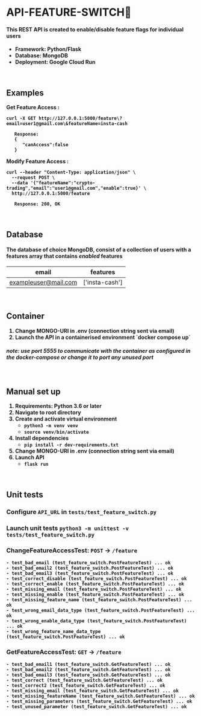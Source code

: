 # <b>API-FEATURE-SWITCH🦁

#### This REST API is created to enable/disable feature flags for individual users

<ul>
 <li>Framework: Python/Flask</li>
 <li>Database:  MongoDB</li>
 <li>Deployment: Google Cloud Run</li> 
</ul>
<br />

## <b>Examples

Get Feature Access :
```
curl -X GET http://127.0.0.1:5000/feature\?email=user1@gmail.com\&featureName=insta-cash
```

```
   Response:
   {
      "canAccess":false
   }
```

  Modify Feature Access :
```
curl --header "Content-Type: application/json" \
  --request POST \
  --data '{"featureName":"crypto-trading","email":"user1@gmail.com","enable":true}' \
  http://127.0.0.1:5000/feature
```

```
   Response: 200, OK
```

<br />

## <b>Database
#### The database of choice **MongoDB**, consist of a collection of users with a **features** array that contains *enabled* features

|    email           |    features  |   
| -------------------- | -------------- |
| exampleuser@mail.com | ['insta-cash'] |
<br />

## <b> Container
<ol>
<li>Change MONGO-URI in .env (connection string sent via email)
</li>
<li>Launch the API in a containerised environment `docker compose up`</li>
</ol>

##### note: use <b>port 5555</b> to communicate with the container as configured in the docker-compose or change it to port any unused port

<br />

## <b>Manual set up

1. Requirements: Python 3.6 or later
2. Navigate to root directory
3. Create and activate virtual environment
   - `python3 -m venv venv`
   - `source venv/bin/activate`
4. Install dependencies
   - `pip install -r dev-requirements.txt`
5. Change MONGO-URI in .env (connection string sent via email)
6. Launch API
   - `flask run`

<br />

## <b>Unit tests
### Configure `API_URL` in `tests/test_feature_switch.py`
### Launch unit tests `python3 -m unittest -v tests/test_feature_switch.py`
### ChangeFeatureAccessTest: `POST` -> `/feature`
```
- test_bad_email (test_feature_switch.PostFeatureTest) ... ok
- test_bad_email2 (test_feature_switch.PostFeatureTest) ... ok
- test_bad_email3 (test_feature_switch.PostFeatureTest) ... ok
- test_correct_disable (test_feature_switch.PostFeatureTest) ... ok
- test_correct_enable (test_feature_switch.PostFeatureTest) ... ok
- test_missing_email (test_feature_switch.PostFeatureTest) ... ok
- test_missing_enable (test_feature_switch.PostFeatureTest) ... ok
- test_missing_feature_name (test_feature_switch.PostFeatureTest) ... ok
- test_wrong_email_data_type (test_feature_switch.PostFeatureTest) ... ok
- test_wrong_enable_data_type (test_feature_switch.PostFeatureTest) ... ok
- test_wrong_feature_name_data_type (test_feature_switch.PostFeatureTest) ... ok
```

### GetFeatureAccessTest: `GET` -> `/feature`
```
- test_bad_email1 (test_feature_switch.GetFeatureTest) ... ok
- test_bad_email2 (test_feature_switch.GetFeatureTest) ... ok
- test_bad_email3 (test_feature_switch.GetFeatureTest) ... ok
- test_correct (test_feature_switch.GetFeatureTest) ... ok
- test_correct2 (test_feature_switch.GetFeatureTest) ... ok
- test_missing_email (test_feature_switch.GetFeatureTest) ... ok
- test_missing_featureName (test_feature_switch.GetFeatureTest) ... ok
- test_missing_parameters (test_feature_switch.GetFeatureTest) ... ok
- test_unused_parameter (test_feature_switch.GetFeatureTest) ... ok
```
